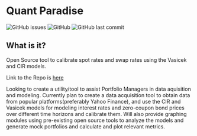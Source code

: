 # Quant Paradise

![GitHub issues](https://img.shields.io/github/issues/harshhacks/COMS4995?logo=Github)
![GitHub](https://img.shields.io/github/license/harshhacks/COMS4995?style=flat-square)
![GitHub last commit](https://img.shields.io/github/last-commit/harshhacks/COMS4995)

## What is it?

Open Source tool to calibrate spot rates and swap rates using the Vasicek and CIR models.

Link to the Repo is [here](https://github.com/harshhacks/quantparadise "Quant Paradise")


Looking to create a utility/tool to assist Portfolio Managers in data aquisition and modeling. Currently plan to create a data acquisition tool to obtain data from popular platforms(preferably Yahoo Finance), and use the CIR and Vasicek models for modeling interest rates and zero-coupon bond prices over different time horizons and calibrate them. Will also provide graphing modules using pre-existing open source tools to analyze the models and generate mock portfolios and calculate and plot relevant metrics.


